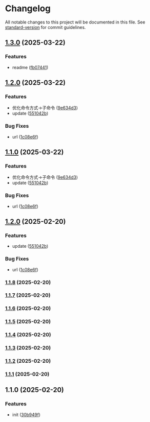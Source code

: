 # Changelog

All notable changes to this project will be documented in this file. See [standard-version](https://github.com/conventional-changelog/standard-version) for commit guidelines.

## [1.3.0](https://github.com/momei-LJM/gpm/compare/v1.2.0...v1.3.0) (2025-03-22)


### Features

* readme ([fb07441](https://github.com/momei-LJM/gpm/commit/fb07441cf9b4d64c0e675caab48f281f2466f96e))

## [1.2.0](https://github.com/momei-LJM/gpm/compare/v1.1.4...v1.2.0) (2025-03-22)


### Features

* 优化命令方式->子命令 ([9e634d3](https://github.com/momei-LJM/gpm/commit/9e634d3d74a314a7edc0b20be8f60bf79265fd3a))
* update ([551042b](https://github.com/momei-LJM/gpm/commit/551042be73d70f5999ac363b5e0c3886f0257da4))


### Bug Fixes

* url ([1c08e6f](https://github.com/momei-LJM/gpm/commit/1c08e6f5a3b41a76d205ba12f2888caa35cc623b))

## [1.1.0](https://github.com/momei-LJM/gpm/compare/v1.1.4...v1.1.0) (2025-03-22)


### Features

* 优化命令方式->子命令 ([9e634d3](https://github.com/momei-LJM/gpm/commit/9e634d3d74a314a7edc0b20be8f60bf79265fd3a))
* update ([551042b](https://github.com/momei-LJM/gpm/commit/551042be73d70f5999ac363b5e0c3886f0257da4))


### Bug Fixes

* url ([1c08e6f](https://github.com/momei-LJM/gpm/commit/1c08e6f5a3b41a76d205ba12f2888caa35cc623b))

## [1.2.0](https://github.com/momei-LJM/gpm/compare/v1.1.8...v1.2.0) (2025-02-20)


### Features

* update ([551042b](https://github.com/momei-LJM/gpm/commit/551042be73d70f5999ac363b5e0c3886f0257da4))


### Bug Fixes

* url ([1c08e6f](https://github.com/momei-LJM/gpm/commit/1c08e6f5a3b41a76d205ba12f2888caa35cc623b))

### [1.1.8](https://github.com/momei-LJM/gpm/compare/v1.1.7...v1.1.8) (2025-02-20)

### [1.1.7](https://github.com/momei-LJM/gpm/compare/v1.1.6...v1.1.7) (2025-02-20)

### [1.1.6](https://github.com/momei-LJM/gpm/compare/v1.1.5...v1.1.6) (2025-02-20)

### [1.1.5](https://github.com/momei-LJM/gpm/compare/v1.1.4...v1.1.5) (2025-02-20)

### [1.1.4](https://github.com/momei-LJM/gpm/compare/v1.1.3...v1.1.4) (2025-02-20)

### [1.1.3](https://github.com/momei-LJM/gpm/compare/v1.1.2...v1.1.3) (2025-02-20)

### [1.1.2](https://github.com/momei-LJM/gpm/compare/v1.1.1...v1.1.2) (2025-02-20)

### [1.1.1](https://github.com/momei-LJM/gpm/compare/v1.1.0...v1.1.1) (2025-02-20)

## 1.1.0 (2025-02-20)


### Features

* init ([30b949f](https://github.com/momei-LJM/gpm/commit/30b949f0d272f4875d7c95fa80e8d3c4732521d0))

